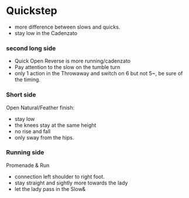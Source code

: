 # Quickstep

- more difference between slows and quicks.
- stay low in the Cadenzato

### second long side

- Quick Open Reverse is more running/cadenzato
- Pay attention to the slow on the tumble turn
- only 1 action in the Throwaway and switch on 6 but not 5~, be sure of the timing.

### Short side

Open Natural/Feather finish:
- stay low
- the knees stay at the same height
- no rise and fall
- only sway from the hips.

### Running side

Promenade & Run
- connection left shoulder to right foot.
- stay straight and sightly more towards the lady
- let the lady pass in the Slow&